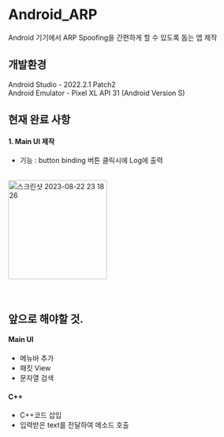 # Android_ARP
Android 기기에서 ARP Spoofing을 간편하게 할 수 있도록 돕는 앱 제작 <br>
## 개발환경
Android Studio - 2022.2.1 Patch2<br>
Android Emulator - Pixel XL API 31 (Android Version S)
<br>

## 현재 완료 사항
#### 1. Main UI 제작
- 기능 : button binding
버튼 클릭시에 Log에 출력

<br>


<img width="200" alt="스크린샷 2023-08-22 23 18 26" src="https://github.com/ParkHoHo/Android_ARP/assets/94422773/afcaaf26-de2d-4f91-b49a-1b70973641d5" >

<br>
<br>
<br>


## 앞으로 해야할 것.
#### Main UI
- 메뉴바 추가
- 패킷 View
- 문자열 검색

#### C++
- C++코드 삽입
- 입력받은 text를 전달하여 메소드 호출


